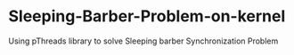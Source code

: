 # Sleeping-Barber-Problem-on-kernel
Using pThreads library to solve Sleeping barber Synchronization Problem
